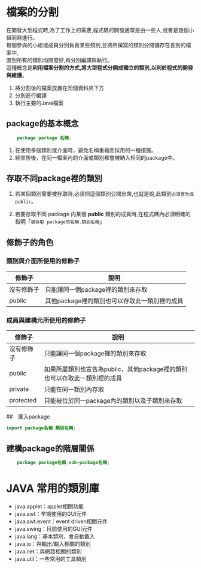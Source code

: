# 檔案的分割

在開發大型程式時,為了工作上的需要,程式碼的開發通常是由一些人,或者是幾個小組同時進行。  
每個參與的小組或成員分別負責某些類別,並將所撰寫的類別分開儲存在各別的檔案中,  
直到所有的類別均開發好,再分別編譯與執行。  
這種概念是**利用檔案分割的方式,將大型程式分開成獨立的類別,以利於程式的開發與維護**。

1. 將分割後的檔案放置在同個資料夾下方
2. 分別進行編譯
3. 執行主要的Java檔案

## package的基本概念
```java
    package package 名稱;
```

1. 在使用多個類別或介面時，避免名稱重複而採用的一種措施。
2. 經宣告後，在同一檔案內的介面或類別都會被納入相同的package中。


## 存取不同package裡的類別

1. 若某個類別需要被存取時,必須把這個類別公開出來,也就是說,此類別```必須宣告成public```。

2. 若要存取不同 package 内某個 **public** 類別的成員時,在程式碼內必須明確的指明「```被存取 package的名稱.類別名稱```」


## 修飾子的角色

### 類別與介面所使用的修飾子
|修飾子|說明|
|------|----|
|沒有修飾子|只能讓同一個package裡的類別來存取|
|public|其他package裡的類別也可以存取此一類別裡的成員|


### 成員與建構元所使用的修飾子
|修飾子|說明|
|------|----|
|沒有修飾子| 只能讓同一個package裡的類別來存取|
|public|如果所屬類別也宣告為public，其他package裡的類別也可以存取此一類別裡的成員|
|private|只能在同一類別內存取|
|protected|只能被位於同一package內的類別以及子類別來存取|

##　匯入package
```java
import package名稱.類別名稱;
```

## 建構package的階層關係
```java
    package package名稱.sub-package名稱;
```

# JAVA 常用的類別庫

* java.applet：applet相關功能
* java.awt：早期使用的GUI元件
* java.awt.event：event driven相關元件
* java.swing：目前使用的GUI元件
* java.lang：基本類別，會自動載入
* java.io：與輸出/輸入相關的類別
* java.net：與網路相關的類別
* java.util：一些常用的工具類別